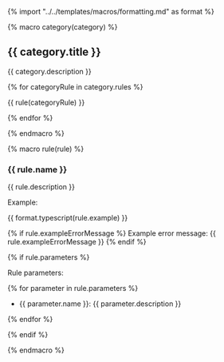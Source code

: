 {% import "../../templates/macros/formatting.md" as format %}

<!-- CATEGORY -->

{% macro category(category) %}

## {{ category.title }}

{{ category.description }}

{% for categoryRule in category.rules %}

{{ rule(categoryRule) }}

{% endfor %}

{% endmacro %}

<!-- RULE -->

{% macro rule(rule) %}

### {{ rule.name }}

{{ rule.description }}

Example:

{{ format.typescript(rule.example) }}

{% if rule.exampleErrorMessage %}
Example error message: {{ rule.exampleErrorMessage }}
{% endif %}

{% if rule.parameters %}

Rule parameters:

{% for parameter in rule.parameters %}

- {{ parameter.name }}: {{ parameter.description }}

{% endfor %}

{% endif %}

{% endmacro %}
